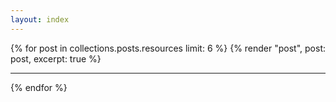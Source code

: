 ```yaml
---
layout: index
---
```


<div id="articles">
  {% for post in collections.posts.resources limit: 6 %}
    {% render "post", post: post, excerpt: true %}
    <hr class="my-8" />
  {% endfor %}
</div>
